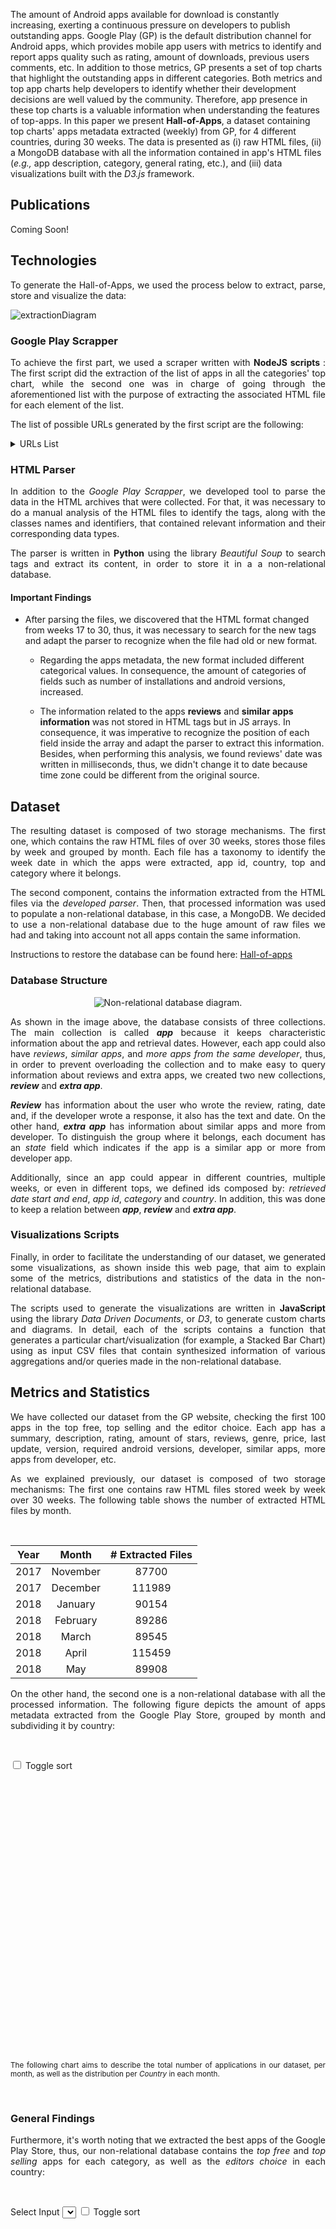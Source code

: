 
The amount of Android apps available for download is constantly increasing, exerting a continuous pressure on developers to publish outstanding apps. Google Play (GP) is the default distribution channel for Android apps, which provides mobile app users  with metrics to identify and report apps quality such as rating, amount of downloads, previous users comments, etc. In addition to those metrics, GP presents a set of top charts that highlight the outstanding apps in different categories. Both metrics and top app charts help developers to identify whether their development decisions are well valued by the community. Therefore, app presence in these top charts is a valuable information when understanding the features of top-apps. In this paper we present **Hall-of-Apps**, a dataset containing top charts' apps metadata extracted (weekly) from GP, for 4 different countries, during 30 weeks. The data is presented as (i) raw HTML files, (ii) a MongoDB database with all the information contained in app's HTML files (_e.g.,_ app description, category, general rating, etc.), and (iii) data visualizations built with the _D3.js_ framework.

## Publications
<p align="justify">
Coming Soon!
</p>

## Technologies
<p align="justify">
To generate the Hall-of-Apps, we used the process below to extract, parse, store and visualize the data:
</p>

![extractionDiagram](/assets/imgs/structural/extraction.jpg)

### Google Play Scrapper
<p align="justify">
  To achieve the first part, we used a scraper written with <strong>NodeJS scripts </strong>: The first script did the extraction of the list of apps in all the categories' top chart, while the second one was in charge of going through the aforementioned list with the purpose of extracting the associated HTML file for each element of the list.
</p>

<p align="justify">
The list of possible URLs generated by the first script are the following:
</p>

<details>
  <summary>URLs List</summary> <blockquote>
  
  ```json
[
    {
        "id": 1,
        "pathName": "editorChoice",
        "path": "https://play.google.com/store/apps/collection/promotion_3002800_editors_choice_apps?hl=en&gl=co",
        "country": "co"
    },
    {
        "id": 2,
        "pathName": "general_topFree",
        "path": "https://play.google.com/store/apps/collection/topselling_free?hl=en&gl=co",
        "country": "co"
    },
    {
        "id": 3,
        "pathName": "general_topSelling",
        "path": "https://play.google.com/store/apps/collection/topselling_paid?hl=en&gl=co",
        "country": "co"
    },
    {
        "id": 4,
        "pathName": "art_and_design_topFree",
        "path": "https://play.google.com/store/apps/category/ART_AND_DESIGN/collection/topselling_free?hl=en&gl=co",
        "country": "co"
    },
    {
        "id": 5,
        "pathName": "art_and_design_topSelling",
        "path": "https://play.google.com/store/apps/category/ART_AND_DESIGN/collection/topselling_paid?hl=en&gl=co",
        "country": "co"
    },
    {
        "id": 6,
        "pathName": "auto_and_vehicles_topFree",
        "path": "https://play.google.com/store/apps/category/AUTO_AND_VEHICLES/collection/topselling_free?hl=en&gl=co",
        "country": "co"
    },
    {
        "id": 7,
        "pathName": "auto_and_vehicles_topSelling",
        "path": "https://play.google.com/store/apps/category/AUTO_AND_VEHICLES/collection/topselling_paid?hl=en&gl=co",
        "country": "co"
    },
    {
        "id": 8,
        "pathName": "beauty_topFree",
        "path": "https://play.google.com/store/apps/category/BEAUTY/collection/topselling_free?hl=en&gl=co",
        "country": "co"
    },
    {
        "id": 9,
        "pathName": "beauty_topSelling",
        "path": "https://play.google.com/store/apps/category/BEAUTY/collection/topselling_paid?hl=en&gl=co",
        "country": "co"
    },
    {
        "id": 10,
        "pathName": "books_and_reference_topFree",
        "path": "https://play.google.com/store/apps/category/BOOKS_AND_REFERENCE/collection/topselling_free?hl=en&gl=co",
        "country": "co"
    },
    {
        "id": 11,
        "pathName": "books_and_reference_topSelling",
        "path": "https://play.google.com/store/apps/category/BOOKS_AND_REFERENCE/collection/topselling_paid?hl=en&gl=co",
        "country": "co"
    },
    {
        "id": 12,
        "pathName": "business_topFree",
        "path": "https://play.google.com/store/apps/category/BUSINESS/collection/topselling_free?hl=en&gl=co",
        "country": "co"
    },
    {
        "id": 13,
        "pathName": "business_topSelling",
        "path": "https://play.google.com/store/apps/category/BUSINESS/collection/topselling_paid?hl=en&gl=co",
        "country": "co"
    },
    {
        "id": 14,
        "pathName": "comics_topFree",
        "path": "https://play.google.com/store/apps/category/COMICS/collection/topselling_free?hl=en&gl=co",
        "country": "co"
    },
    {
        "id": 15,
        "pathName": "comics_topSelling",
        "path": "https://play.google.com/store/apps/category/COMICS/collection/topselling_paid?hl=en&gl=co",
        "country": "co"
    },
    {
        "id": 16,
        "pathName": "communication_topFree",
        "path": "https://play.google.com/store/apps/category/COMMUNICATION/collection/topselling_free?hl=en&gl=co",
        "country": "co"
    },
    {
        "id": 17,
        "pathName": "communication_topSelling",
        "path": "https://play.google.com/store/apps/category/COMMUNICATION/collection/topselling_paid?hl=en&gl=co",
        "country": "co"
    },
    {
        "id": 18,
        "pathName": "dating_topFree",
        "path": "https://play.google.com/store/apps/category/DATING/collection/topselling_free?hl=en&gl=co",
        "country": "co"
    },
    {
        "id": 19,
        "pathName": "dating_topSelling",
        "path": "https://play.google.com/store/apps/category/DATING/collection/topselling_paid?hl=en&gl=co",
        "country": "co"
    },
    {
        "id": 20,
        "pathName": "education_topFree",
        "path": "https://play.google.com/store/apps/category/EDUCATION/collection/topselling_free?hl=en&gl=co",
        "country": "co"
    },
    {
        "id": 21,
        "pathName": "education_topSelling",
        "path": "https://play.google.com/store/apps/category/EDUCATION/collection/topselling_paid?hl=en&gl=co",
        "country": "co"
    },
    {
        "id": 22,
        "pathName": "entertainment_topFree",
        "path": "https://play.google.com/store/apps/category/ENTERTAINMENT/collection/topselling_free?hl=en&gl=co",
        "country": "co"
    },
    {
        "id": 23,
        "pathName": "entertainment_topSelling",
        "path": "https://play.google.com/store/apps/category/ENTERTAINMENT/collection/topselling_paid?hl=en&gl=co",
        "country": "co"
    },
    {
        "id": 24,
        "pathName": "events_topFree",
        "path": "https://play.google.com/store/apps/category/EVENTS/collection/topselling_free?hl=en&gl=co",
        "country": "co"
    },
    {
        "id": 25,
        "pathName": "events_topSelling",
        "path": "https://play.google.com/store/apps/category/EVENTS/collection/topselling_paid?hl=en&gl=co",
        "country": "co"
    },
    {
        "id": 26,
        "pathName": "finance_topFree",
        "path": "https://play.google.com/store/apps/category/FINANCE/collection/topselling_free?hl=en&gl=co",
        "country": "co"
    },
    {
        "id": 27,
        "pathName": "finance_topSelling",
        "path": "https://play.google.com/store/apps/category/FINANCE/collection/topselling_paid?hl=en&gl=co",
        "country": "co"
    },
    {
        "id": 28,
        "pathName": "food_and_drink_topFree",
        "path": "https://play.google.com/store/apps/category/FOOD_AND_DRINK/collection/topselling_free?hl=en&gl=co",
        "country": "co"
    },
    {
        "id": 29,
        "pathName": "food_and_drink_topSelling",
        "path": "https://play.google.com/store/apps/category/FOOD_AND_DRINK/collection/topselling_paid?hl=en&gl=co",
        "country": "co"
    },
    {
        "id": 30,
        "pathName": "health_and_fitness_topFree",
        "path": "https://play.google.com/store/apps/category/HEALTH_AND_FITNESS/collection/topselling_free?hl=en&gl=co",
        "country": "co"
    },
    {
        "id": 31,
        "pathName": "health_and_fitness_topSelling",
        "path": "https://play.google.com/store/apps/category/HEALTH_AND_FITNESS/collection/topselling_paid?hl=en&gl=co",
        "country": "co"
    },
    {
        "id": 32,
        "pathName": "house_and_home_topFree",
        "path": "https://play.google.com/store/apps/category/HOUSE_AND_HOME/collection/topselling_free?hl=en&gl=co",
        "country": "co"
    },
    {
        "id": 33,
        "pathName": "house_and_home_topSelling",
        "path": "https://play.google.com/store/apps/category/HOUSE_AND_HOME/collection/topselling_paid?hl=en&gl=co",
        "country": "co"
    },
    {
        "id": 34,
        "pathName": "libraries_and_demo_topFree",
        "path": "https://play.google.com/store/apps/category/LIBRARIES_AND_DEMO/collection/topselling_free?hl=en&gl=co",
        "country": "co"
    },
    {
        "id": 35,
        "pathName": "libraries_and_demo_topSelling",
        "path": "https://play.google.com/store/apps/category/LIBRARIES_AND_DEMO/collection/topselling_paid?hl=en&gl=co",
        "country": "co"
    },
    {
        "id": 36,
        "pathName": "lifestyle_topFree",
        "path": "https://play.google.com/store/apps/category/LIFESTYLE/collection/topselling_free?hl=en&gl=co",
        "country": "co"
    },
    {
        "id": 37,
        "pathName": "lifestyle_topSelling",
        "path": "https://play.google.com/store/apps/category/LIFESTYLE/collection/topselling_paid?hl=en&gl=co",
        "country": "co"
    },
    {
        "id": 38,
        "pathName": "maps_and_navigation_topFree",
        "path": "https://play.google.com/store/apps/category/MAPS_AND_NAVIGATION/collection/topselling_free?hl=en&gl=co",
        "country": "co"
    },
    {
        "id": 39,
        "pathName": "maps_and_navigation_topSelling",
        "path": "https://play.google.com/store/apps/category/MAPS_AND_NAVIGATION/collection/topselling_paid?hl=en&gl=co",
        "country": "co"
    },
    {
        "id": 40,
        "pathName": "medical_topFree",
        "path": "https://play.google.com/store/apps/category/MEDICAL/collection/topselling_free?hl=en&gl=co",
        "country": "co"
    },
    {
        "id": 41,
        "pathName": "medical_topSelling",
        "path": "https://play.google.com/store/apps/category/MEDICAL/collection/topselling_paid?hl=en&gl=co",
        "country": "co"
    },
    {
        "id": 42,
        "pathName": "music_and_audio_topFree",
        "path": "https://play.google.com/store/apps/category/MUSIC_AND_AUDIO/collection/topselling_free?hl=en&gl=co",
        "country": "co"
    },
    {
        "id": 43,
        "pathName": "music_and_audio_topSelling",
        "path": "https://play.google.com/store/apps/category/MUSIC_AND_AUDIO/collection/topselling_paid?hl=en&gl=co",
        "country": "co"
    },
    {
        "id": 44,
        "pathName": "news_and_magazines_topFree",
        "path": "https://play.google.com/store/apps/category/NEWS_AND_MAGAZINES/collection/topselling_free?hl=en&gl=co",
        "country": "co"
    },
    {
        "id": 45,
        "pathName": "news_and_magazines_topSelling",
        "path": "https://play.google.com/store/apps/category/NEWS_AND_MAGAZINES/collection/topselling_paid?hl=en&gl=co",
        "country": "co"
    },
    {
        "id": 46,
        "pathName": "parenting_topFree",
        "path": "https://play.google.com/store/apps/category/PARENTING/collection/topselling_free?hl=en&gl=co",
        "country": "co"
    },
    {
        "id": 47,
        "pathName": "parenting_topSelling",
        "path": "https://play.google.com/store/apps/category/PARENTING/collection/topselling_paid?hl=en&gl=co",
        "country": "co"
    },
    {
        "id": 48,
        "pathName": "personalization_topFree",
        "path": "https://play.google.com/store/apps/category/PERSONALIZATION/collection/topselling_free?hl=en&gl=co",
        "country": "co"
    },
    {
        "id": 49,
        "pathName": "personalization_topSelling",
        "path": "https://play.google.com/store/apps/category/PERSONALIZATION/collection/topselling_paid?hl=en&gl=co",
        "country": "co"
    },
    {
        "id": 50,
        "pathName": "photography_topFree",
        "path": "https://play.google.com/store/apps/category/PHOTOGRAPHY/collection/topselling_free?hl=en&gl=co",
        "country": "co"
    },
    {
        "id": 51,
        "pathName": "photography_topSelling",
        "path": "https://play.google.com/store/apps/category/PHOTOGRAPHY/collection/topselling_paid?hl=en&gl=co",
        "country": "co"
    },
    {
        "id": 52,
        "pathName": "productivity_topFree",
        "path": "https://play.google.com/store/apps/category/PRODUCTIVITY/collection/topselling_free?hl=en&gl=co",
        "country": "co"
    },
    {
        "id": 53,
        "pathName": "productivity_topSelling",
        "path": "https://play.google.com/store/apps/category/PRODUCTIVITY/collection/topselling_paid?hl=en&gl=co",
        "country": "co"
    },
    {
        "id": 54,
        "pathName": "shopping_topFree",
        "path": "https://play.google.com/store/apps/category/SHOPPING/collection/topselling_free?hl=en&gl=co",
        "country": "co"
    },
    {
        "id": 55,
        "pathName": "shopping_topSelling",
        "path": "https://play.google.com/store/apps/category/SHOPPING/collection/topselling_paid?hl=en&gl=co",
        "country": "co"
    },
    {
        "id": 56,
        "pathName": "social_topFree",
        "path": "https://play.google.com/store/apps/category/SOCIAL/collection/topselling_free?hl=en&gl=co",
        "country": "co"
    },
    {
        "id": 57,
        "pathName": "social_topSelling",
        "path": "https://play.google.com/store/apps/category/SOCIAL/collection/topselling_paid?hl=en&gl=co",
        "country": "co"
    },
    {
        "id": 58,
        "pathName": "sports_topFree",
        "path": "https://play.google.com/store/apps/category/SPORTS/collection/topselling_free?hl=en&gl=co",
        "country": "co"
    },
    {
        "id": 59,
        "pathName": "sports_topSelling",
        "path": "https://play.google.com/store/apps/category/SPORTS/collection/topselling_paid?hl=en&gl=co",
        "country": "co"
    },
    {
        "id": 60,
        "pathName": "tools_topFree",
        "path": "https://play.google.com/store/apps/category/TOOLS/collection/topselling_free?hl=en&gl=co",
        "country": "co"
    },
    {
        "id": 61,
        "pathName": "tools_topSelling",
        "path": "https://play.google.com/store/apps/category/TOOLS/collection/topselling_paid?hl=en&gl=co",
        "country": "co"
    },
    {
        "id": 62,
        "pathName": "travel_and_local_topFree",
        "path": "https://play.google.com/store/apps/category/TRAVEL_AND_LOCAL/collection/topselling_free?hl=en&gl=co",
        "country": "co"
    },
    {
        "id": 63,
        "pathName": "travel_and_local_topSelling",
        "path": "https://play.google.com/store/apps/category/TRAVEL_AND_LOCAL/collection/topselling_paid?hl=en&gl=co",
        "country": "co"
    },
    {
        "id": 64,
        "pathName": "video_players_topFree",
        "path": "https://play.google.com/store/apps/category/VIDEO_PLAYERS/collection/topselling_free?hl=en&gl=co",
        "country": "co"
    },
    {
        "id": 65,
        "pathName": "video_players_topSelling",
        "path": "https://play.google.com/store/apps/category/VIDEO_PLAYERS/collection/topselling_paid?hl=en&gl=co",
        "country": "co"
    },
    {
        "id": 66,
        "pathName": "weather_topFree",
        "path": "https://play.google.com/store/apps/category/WEATHER/collection/topselling_free?hl=en&gl=co",
        "country": "co"
    },
    {
        "id": 67,
        "pathName": "weather_topSelling",
        "path": "https://play.google.com/store/apps/category/WEATHER/collection/topselling_paid?hl=en&gl=co",
        "country": "co"
    },
    {
        "id": 68,
        "pathName": "editorChoice",
        "path": "https://play.google.com/store/apps/collection/promotion_3002800_editors_choice_apps?hl=en&gl=us",
        "country": "us"
    },
    {
        "id": 69,
        "pathName": "general_topFree",
        "path": "https://play.google.com/store/apps/collection/topselling_free?hl=en&gl=us",
        "country": "us"
    },
    {
        "id": 70,
        "pathName": "general_topSelling",
        "path": "https://play.google.com/store/apps/collection/topselling_paid?hl=en&gl=us",
        "country": "us"
    },
    {
        "id": 71,
        "pathName": "art_and_design_topFree",
        "path": "https://play.google.com/store/apps/category/ART_AND_DESIGN/collection/topselling_free?hl=en&gl=us",
        "country": "us"
    },
    {
        "id": 72,
        "pathName": "art_and_design_topSelling",
        "path": "https://play.google.com/store/apps/category/ART_AND_DESIGN/collection/topselling_paid?hl=en&gl=us",
        "country": "us"
    },
    {
        "id": 73,
        "pathName": "auto_and_vehicles_topFree",
        "path": "https://play.google.com/store/apps/category/AUTO_AND_VEHICLES/collection/topselling_free?hl=en&gl=us",
        "country": "us"
    },
    {
        "id": 74,
        "pathName": "auto_and_vehicles_topSelling",
        "path": "https://play.google.com/store/apps/category/AUTO_AND_VEHICLES/collection/topselling_paid?hl=en&gl=us",
        "country": "us"
    },
    {
        "id": 75,
        "pathName": "beauty_topFree",
        "path": "https://play.google.com/store/apps/category/BEAUTY/collection/topselling_free?hl=en&gl=us",
        "country": "us"
    },
    {
        "id": 76,
        "pathName": "beauty_topSelling",
        "path": "https://play.google.com/store/apps/category/BEAUTY/collection/topselling_paid?hl=en&gl=us",
        "country": "us"
    },
    {
        "id": 77,
        "pathName": "books_and_reference_topFree",
        "path": "https://play.google.com/store/apps/category/BOOKS_AND_REFERENCE/collection/topselling_free?hl=en&gl=us",
        "country": "us"
    },
    {
        "id": 78,
        "pathName": "books_and_reference_topSelling",
        "path": "https://play.google.com/store/apps/category/BOOKS_AND_REFERENCE/collection/topselling_paid?hl=en&gl=us",
        "country": "us"
    },
    {
        "id": 79,
        "pathName": "business_topFree",
        "path": "https://play.google.com/store/apps/category/BUSINESS/collection/topselling_free?hl=en&gl=us",
        "country": "us"
    },
    {
        "id": 80,
        "pathName": "business_topSelling",
        "path": "https://play.google.com/store/apps/category/BUSINESS/collection/topselling_paid?hl=en&gl=us",
        "country": "us"
    },
    {
        "id": 81,
        "pathName": "comics_topFree",
        "path": "https://play.google.com/store/apps/category/COMICS/collection/topselling_free?hl=en&gl=us",
        "country": "us"
    },
    {
        "id": 82,
        "pathName": "comics_topSelling",
        "path": "https://play.google.com/store/apps/category/COMICS/collection/topselling_paid?hl=en&gl=us",
        "country": "us"
    },
    {
        "id": 83,
        "pathName": "communication_topFree",
        "path": "https://play.google.com/store/apps/category/COMMUNICATION/collection/topselling_free?hl=en&gl=us",
        "country": "us"
    },
    {
        "id": 84,
        "pathName": "communication_topSelling",
        "path": "https://play.google.com/store/apps/category/COMMUNICATION/collection/topselling_paid?hl=en&gl=us",
        "country": "us"
    },
    {
        "id": 85,
        "pathName": "dating_topFree",
        "path": "https://play.google.com/store/apps/category/DATING/collection/topselling_free?hl=en&gl=us",
        "country": "us"
    },
    {
        "id": 86,
        "pathName": "dating_topSelling",
        "path": "https://play.google.com/store/apps/category/DATING/collection/topselling_paid?hl=en&gl=us",
        "country": "us"
    },
    {
        "id": 87,
        "pathName": "education_topFree",
        "path": "https://play.google.com/store/apps/category/EDUCATION/collection/topselling_free?hl=en&gl=us",
        "country": "us"
    },
    {
        "id": 88,
        "pathName": "education_topSelling",
        "path": "https://play.google.com/store/apps/category/EDUCATION/collection/topselling_paid?hl=en&gl=us",
        "country": "us"
    },
    {
        "id": 89,
        "pathName": "entertainment_topFree",
        "path": "https://play.google.com/store/apps/category/ENTERTAINMENT/collection/topselling_free?hl=en&gl=us",
        "country": "us"
    },
    {
        "id": 90,
        "pathName": "entertainment_topSelling",
        "path": "https://play.google.com/store/apps/category/ENTERTAINMENT/collection/topselling_paid?hl=en&gl=us",
        "country": "us"
    },
    {
        "id": 91,
        "pathName": "events_topFree",
        "path": "https://play.google.com/store/apps/category/EVENTS/collection/topselling_free?hl=en&gl=us",
        "country": "us"
    },
    {
        "id": 92,
        "pathName": "events_topSelling",
        "path": "https://play.google.com/store/apps/category/EVENTS/collection/topselling_paid?hl=en&gl=us",
        "country": "us"
    },
    {
        "id": 93,
        "pathName": "finance_topFree",
        "path": "https://play.google.com/store/apps/category/FINANCE/collection/topselling_free?hl=en&gl=us",
        "country": "us"
    },
    {
        "id": 94,
        "pathName": "finance_topSelling",
        "path": "https://play.google.com/store/apps/category/FINANCE/collection/topselling_paid?hl=en&gl=us",
        "country": "us"
    },
    {
        "id": 95,
        "pathName": "food_and_drink_topFree",
        "path": "https://play.google.com/store/apps/category/FOOD_AND_DRINK/collection/topselling_free?hl=en&gl=us",
        "country": "us"
    },
    {
        "id": 96,
        "pathName": "food_and_drink_topSelling",
        "path": "https://play.google.com/store/apps/category/FOOD_AND_DRINK/collection/topselling_paid?hl=en&gl=us",
        "country": "us"
    },
    {
        "id": 97,
        "pathName": "health_and_fitness_topFree",
        "path": "https://play.google.com/store/apps/category/HEALTH_AND_FITNESS/collection/topselling_free?hl=en&gl=us",
        "country": "us"
    },
    {
        "id": 98,
        "pathName": "health_and_fitness_topSelling",
        "path": "https://play.google.com/store/apps/category/HEALTH_AND_FITNESS/collection/topselling_paid?hl=en&gl=us",
        "country": "us"
    },
    {
        "id": 99,
        "pathName": "house_and_home_topFree",
        "path": "https://play.google.com/store/apps/category/HOUSE_AND_HOME/collection/topselling_free?hl=en&gl=us",
        "country": "us"
    },
    {
        "id": 100,
        "pathName": "house_and_home_topSelling",
        "path": "https://play.google.com/store/apps/category/HOUSE_AND_HOME/collection/topselling_paid?hl=en&gl=us",
        "country": "us"
    },
    {
        "id": 101,
        "pathName": "libraries_and_demo_topFree",
        "path": "https://play.google.com/store/apps/category/LIBRARIES_AND_DEMO/collection/topselling_free?hl=en&gl=us",
        "country": "us"
    },
    {
        "id": 102,
        "pathName": "libraries_and_demo_topSelling",
        "path": "https://play.google.com/store/apps/category/LIBRARIES_AND_DEMO/collection/topselling_paid?hl=en&gl=us",
        "country": "us"
    },
    {
        "id": 103,
        "pathName": "lifestyle_topFree",
        "path": "https://play.google.com/store/apps/category/LIFESTYLE/collection/topselling_free?hl=en&gl=us",
        "country": "us"
    },
    {
        "id": 104,
        "pathName": "lifestyle_topSelling",
        "path": "https://play.google.com/store/apps/category/LIFESTYLE/collection/topselling_paid?hl=en&gl=us",
        "country": "us"
    },
    {
        "id": 105,
        "pathName": "maps_and_navigation_topFree",
        "path": "https://play.google.com/store/apps/category/MAPS_AND_NAVIGATION/collection/topselling_free?hl=en&gl=us",
        "country": "us"
    },
    {
        "id": 106,
        "pathName": "maps_and_navigation_topSelling",
        "path": "https://play.google.com/store/apps/category/MAPS_AND_NAVIGATION/collection/topselling_paid?hl=en&gl=us",
        "country": "us"
    },
    {
        "id": 107,
        "pathName": "medical_topFree",
        "path": "https://play.google.com/store/apps/category/MEDICAL/collection/topselling_free?hl=en&gl=us",
        "country": "us"
    },
    {
        "id": 108,
        "pathName": "medical_topSelling",
        "path": "https://play.google.com/store/apps/category/MEDICAL/collection/topselling_paid?hl=en&gl=us",
        "country": "us"
    },
    {
        "id": 109,
        "pathName": "music_and_audio_topFree",
        "path": "https://play.google.com/store/apps/category/MUSIC_AND_AUDIO/collection/topselling_free?hl=en&gl=us",
        "country": "us"
    },
    {
        "id": 110,
        "pathName": "music_and_audio_topSelling",
        "path": "https://play.google.com/store/apps/category/MUSIC_AND_AUDIO/collection/topselling_paid?hl=en&gl=us",
        "country": "us"
    },
    {
        "id": 111,
        "pathName": "news_and_magazines_topFree",
        "path": "https://play.google.com/store/apps/category/NEWS_AND_MAGAZINES/collection/topselling_free?hl=en&gl=us",
        "country": "us"
    },
    {
        "id": 112,
        "pathName": "news_and_magazines_topSelling",
        "path": "https://play.google.com/store/apps/category/NEWS_AND_MAGAZINES/collection/topselling_paid?hl=en&gl=us",
        "country": "us"
    },
    {
        "id": 113,
        "pathName": "parenting_topFree",
        "path": "https://play.google.com/store/apps/category/PARENTING/collection/topselling_free?hl=en&gl=us",
        "country": "us"
    },
    {
        "id": 114,
        "pathName": "parenting_topSelling",
        "path": "https://play.google.com/store/apps/category/PARENTING/collection/topselling_paid?hl=en&gl=us",
        "country": "us"
    },
    {
        "id": 115,
        "pathName": "personalization_topFree",
        "path": "https://play.google.com/store/apps/category/PERSONALIZATION/collection/topselling_free?hl=en&gl=us",
        "country": "us"
    },
    {
        "id": 116,
        "pathName": "personalization_topSelling",
        "path": "https://play.google.com/store/apps/category/PERSONALIZATION/collection/topselling_paid?hl=en&gl=us",
        "country": "us"
    },
    {
        "id": 117,
        "pathName": "photography_topFree",
        "path": "https://play.google.com/store/apps/category/PHOTOGRAPHY/collection/topselling_free?hl=en&gl=us",
        "country": "us"
    },
    {
        "id": 118,
        "pathName": "photography_topSelling",
        "path": "https://play.google.com/store/apps/category/PHOTOGRAPHY/collection/topselling_paid?hl=en&gl=us",
        "country": "us"
    },
    {
        "id": 119,
        "pathName": "productivity_topFree",
        "path": "https://play.google.com/store/apps/category/PRODUCTIVITY/collection/topselling_free?hl=en&gl=us",
        "country": "us"
    },
    {
        "id": 120,
        "pathName": "productivity_topSelling",
        "path": "https://play.google.com/store/apps/category/PRODUCTIVITY/collection/topselling_paid?hl=en&gl=us",
        "country": "us"
    },
    {
        "id": 121,
        "pathName": "shopping_topFree",
        "path": "https://play.google.com/store/apps/category/SHOPPING/collection/topselling_free?hl=en&gl=us",
        "country": "us"
    },
    {
        "id": 122,
        "pathName": "shopping_topSelling",
        "path": "https://play.google.com/store/apps/category/SHOPPING/collection/topselling_paid?hl=en&gl=us",
        "country": "us"
    },
    {
        "id": 123,
        "pathName": "social_topFree",
        "path": "https://play.google.com/store/apps/category/SOCIAL/collection/topselling_free?hl=en&gl=us",
        "country": "us"
    },
    {
        "id": 124,
        "pathName": "social_topSelling",
        "path": "https://play.google.com/store/apps/category/SOCIAL/collection/topselling_paid?hl=en&gl=us",
        "country": "us"
    },
    {
        "id": 125,
        "pathName": "sports_topFree",
        "path": "https://play.google.com/store/apps/category/SPORTS/collection/topselling_free?hl=en&gl=us",
        "country": "us"
    },
    {
        "id": 126,
        "pathName": "sports_topSelling",
        "path": "https://play.google.com/store/apps/category/SPORTS/collection/topselling_paid?hl=en&gl=us",
        "country": "us"
    },
    {
        "id": 127,
        "pathName": "tools_topFree",
        "path": "https://play.google.com/store/apps/category/TOOLS/collection/topselling_free?hl=en&gl=us",
        "country": "us"
    },
    {
        "id": 128,
        "pathName": "tools_topSelling",
        "path": "https://play.google.com/store/apps/category/TOOLS/collection/topselling_paid?hl=en&gl=us",
        "country": "us"
    },
    {
        "id": 129,
        "pathName": "travel_and_local_topFree",
        "path": "https://play.google.com/store/apps/category/TRAVEL_AND_LOCAL/collection/topselling_free?hl=en&gl=us",
        "country": "us"
    },
    {
        "id": 130,
        "pathName": "travel_and_local_topSelling",
        "path": "https://play.google.com/store/apps/category/TRAVEL_AND_LOCAL/collection/topselling_paid?hl=en&gl=us",
        "country": "us"
    },
    {
        "id": 131,
        "pathName": "video_players_topFree",
        "path": "https://play.google.com/store/apps/category/VIDEO_PLAYERS/collection/topselling_free?hl=en&gl=us",
        "country": "us"
    },
    {
        "id": 132,
        "pathName": "video_players_topSelling",
        "path": "https://play.google.com/store/apps/category/VIDEO_PLAYERS/collection/topselling_paid?hl=en&gl=us",
        "country": "us"
    },
    {
        "id": 133,
        "pathName": "weather_topFree",
        "path": "https://play.google.com/store/apps/category/WEATHER/collection/topselling_free?hl=en&gl=us",
        "country": "us"
    },
    {
        "id": 134,
        "pathName": "weather_topSelling",
        "path": "https://play.google.com/store/apps/category/WEATHER/collection/topselling_paid?hl=en&gl=us",
        "country": "us"
    },
    {
        "id": 135,
        "pathName": "editorChoice",
        "path": "https://play.google.com/store/apps/collection/promotion_3002800_editors_choice_apps?hl=en&gl=br",
        "country": "br"
    },
    {
        "id": 136,
        "pathName": "general_topFree",
        "path": "https://play.google.com/store/apps/collection/topselling_free?hl=en&gl=br",
        "country": "br"
    },
    {
        "id": 137,
        "pathName": "general_topSelling",
        "path": "https://play.google.com/store/apps/collection/topselling_paid?hl=en&gl=br",
        "country": "br"
    },
    {
        "id": 138,
        "pathName": "art_and_design_topFree",
        "path": "https://play.google.com/store/apps/category/ART_AND_DESIGN/collection/topselling_free?hl=en&gl=br",
        "country": "br"
    },
    {
        "id": 139,
        "pathName": "art_and_design_topSelling",
        "path": "https://play.google.com/store/apps/category/ART_AND_DESIGN/collection/topselling_paid?hl=en&gl=br",
        "country": "br"
    },
    {
        "id": 140,
        "pathName": "auto_and_vehicles_topFree",
        "path": "https://play.google.com/store/apps/category/AUTO_AND_VEHICLES/collection/topselling_free?hl=en&gl=br",
        "country": "br"
    },
    {
        "id": 141,
        "pathName": "auto_and_vehicles_topSelling",
        "path": "https://play.google.com/store/apps/category/AUTO_AND_VEHICLES/collection/topselling_paid?hl=en&gl=br",
        "country": "br"
    },
    {
        "id": 142,
        "pathName": "beauty_topFree",
        "path": "https://play.google.com/store/apps/category/BEAUTY/collection/topselling_free?hl=en&gl=br",
        "country": "br"
    },
    {
        "id": 143,
        "pathName": "beauty_topSelling",
        "path": "https://play.google.com/store/apps/category/BEAUTY/collection/topselling_paid?hl=en&gl=br",
        "country": "br"
    },
    {
        "id": 144,
        "pathName": "books_and_reference_topFree",
        "path": "https://play.google.com/store/apps/category/BOOKS_AND_REFERENCE/collection/topselling_free?hl=en&gl=br",
        "country": "br"
    },
    {
        "id": 145,
        "pathName": "books_and_reference_topSelling",
        "path": "https://play.google.com/store/apps/category/BOOKS_AND_REFERENCE/collection/topselling_paid?hl=en&gl=br",
        "country": "br"
    },
    {
        "id": 146,
        "pathName": "business_topFree",
        "path": "https://play.google.com/store/apps/category/BUSINESS/collection/topselling_free?hl=en&gl=br",
        "country": "br"
    },
    {
        "id": 147,
        "pathName": "business_topSelling",
        "path": "https://play.google.com/store/apps/category/BUSINESS/collection/topselling_paid?hl=en&gl=br",
        "country": "br"
    },
    {
        "id": 148,
        "pathName": "comics_topFree",
        "path": "https://play.google.com/store/apps/category/COMICS/collection/topselling_free?hl=en&gl=br",
        "country": "br"
    },
    {
        "id": 149,
        "pathName": "comics_topSelling",
        "path": "https://play.google.com/store/apps/category/COMICS/collection/topselling_paid?hl=en&gl=br",
        "country": "br"
    },
    {
        "id": 150,
        "pathName": "communication_topFree",
        "path": "https://play.google.com/store/apps/category/COMMUNICATION/collection/topselling_free?hl=en&gl=br",
        "country": "br"
    },
    {
        "id": 151,
        "pathName": "communication_topSelling",
        "path": "https://play.google.com/store/apps/category/COMMUNICATION/collection/topselling_paid?hl=en&gl=br",
        "country": "br"
    },
    {
        "id": 152,
        "pathName": "dating_topFree",
        "path": "https://play.google.com/store/apps/category/DATING/collection/topselling_free?hl=en&gl=br",
        "country": "br"
    },
    {
        "id": 153,
        "pathName": "dating_topSelling",
        "path": "https://play.google.com/store/apps/category/DATING/collection/topselling_paid?hl=en&gl=br",
        "country": "br"
    },
    {
        "id": 154,
        "pathName": "education_topFree",
        "path": "https://play.google.com/store/apps/category/EDUCATION/collection/topselling_free?hl=en&gl=br",
        "country": "br"
    },
    {
        "id": 155,
        "pathName": "education_topSelling",
        "path": "https://play.google.com/store/apps/category/EDUCATION/collection/topselling_paid?hl=en&gl=br",
        "country": "br"
    },
    {
        "id": 156,
        "pathName": "entertainment_topFree",
        "path": "https://play.google.com/store/apps/category/ENTERTAINMENT/collection/topselling_free?hl=en&gl=br",
        "country": "br"
    },
    {
        "id": 157,
        "pathName": "entertainment_topSelling",
        "path": "https://play.google.com/store/apps/category/ENTERTAINMENT/collection/topselling_paid?hl=en&gl=br",
        "country": "br"
    },
    {
        "id": 158,
        "pathName": "events_topFree",
        "path": "https://play.google.com/store/apps/category/EVENTS/collection/topselling_free?hl=en&gl=br",
        "country": "br"
    },
    {
        "id": 159,
        "pathName": "events_topSelling",
        "path": "https://play.google.com/store/apps/category/EVENTS/collection/topselling_paid?hl=en&gl=br",
        "country": "br"
    },
    {
        "id": 160,
        "pathName": "finance_topFree",
        "path": "https://play.google.com/store/apps/category/FINANCE/collection/topselling_free?hl=en&gl=br",
        "country": "br"
    },
    {
        "id": 161,
        "pathName": "finance_topSelling",
        "path": "https://play.google.com/store/apps/category/FINANCE/collection/topselling_paid?hl=en&gl=br",
        "country": "br"
    },
    {
        "id": 162,
        "pathName": "food_and_drink_topFree",
        "path": "https://play.google.com/store/apps/category/FOOD_AND_DRINK/collection/topselling_free?hl=en&gl=br",
        "country": "br"
    },
    {
        "id": 163,
        "pathName": "food_and_drink_topSelling",
        "path": "https://play.google.com/store/apps/category/FOOD_AND_DRINK/collection/topselling_paid?hl=en&gl=br",
        "country": "br"
    },
    {
        "id": 164,
        "pathName": "health_and_fitness_topFree",
        "path": "https://play.google.com/store/apps/category/HEALTH_AND_FITNESS/collection/topselling_free?hl=en&gl=br",
        "country": "br"
    },
    {
        "id": 165,
        "pathName": "health_and_fitness_topSelling",
        "path": "https://play.google.com/store/apps/category/HEALTH_AND_FITNESS/collection/topselling_paid?hl=en&gl=br",
        "country": "br"
    },
    {
        "id": 166,
        "pathName": "house_and_home_topFree",
        "path": "https://play.google.com/store/apps/category/HOUSE_AND_HOME/collection/topselling_free?hl=en&gl=br",
        "country": "br"
    },
    {
        "id": 167,
        "pathName": "house_and_home_topSelling",
        "path": "https://play.google.com/store/apps/category/HOUSE_AND_HOME/collection/topselling_paid?hl=en&gl=br",
        "country": "br"
    },
    {
        "id": 168,
        "pathName": "libraries_and_demo_topFree",
        "path": "https://play.google.com/store/apps/category/LIBRARIES_AND_DEMO/collection/topselling_free?hl=en&gl=br",
        "country": "br"
    },
    {
        "id": 169,
        "pathName": "libraries_and_demo_topSelling",
        "path": "https://play.google.com/store/apps/category/LIBRARIES_AND_DEMO/collection/topselling_paid?hl=en&gl=br",
        "country": "br"
    },
    {
        "id": 170,
        "pathName": "lifestyle_topFree",
        "path": "https://play.google.com/store/apps/category/LIFESTYLE/collection/topselling_free?hl=en&gl=br",
        "country": "br"
    },
    {
        "id": 171,
        "pathName": "lifestyle_topSelling",
        "path": "https://play.google.com/store/apps/category/LIFESTYLE/collection/topselling_paid?hl=en&gl=br",
        "country": "br"
    },
    {
        "id": 172,
        "pathName": "maps_and_navigation_topFree",
        "path": "https://play.google.com/store/apps/category/MAPS_AND_NAVIGATION/collection/topselling_free?hl=en&gl=br",
        "country": "br"
    },
    {
        "id": 173,
        "pathName": "maps_and_navigation_topSelling",
        "path": "https://play.google.com/store/apps/category/MAPS_AND_NAVIGATION/collection/topselling_paid?hl=en&gl=br",
        "country": "br"
    },
    {
        "id": 174,
        "pathName": "medical_topFree",
        "path": "https://play.google.com/store/apps/category/MEDICAL/collection/topselling_free?hl=en&gl=br",
        "country": "br"
    },
    {
        "id": 175,
        "pathName": "medical_topSelling",
        "path": "https://play.google.com/store/apps/category/MEDICAL/collection/topselling_paid?hl=en&gl=br",
        "country": "br"
    },
    {
        "id": 176,
        "pathName": "music_and_audio_topFree",
        "path": "https://play.google.com/store/apps/category/MUSIC_AND_AUDIO/collection/topselling_free?hl=en&gl=br",
        "country": "br"
    },
    {
        "id": 177,
        "pathName": "music_and_audio_topSelling",
        "path": "https://play.google.com/store/apps/category/MUSIC_AND_AUDIO/collection/topselling_paid?hl=en&gl=br",
        "country": "br"
    },
    {
        "id": 178,
        "pathName": "news_and_magazines_topFree",
        "path": "https://play.google.com/store/apps/category/NEWS_AND_MAGAZINES/collection/topselling_free?hl=en&gl=br",
        "country": "br"
    },
    {
        "id": 179,
        "pathName": "news_and_magazines_topSelling",
        "path": "https://play.google.com/store/apps/category/NEWS_AND_MAGAZINES/collection/topselling_paid?hl=en&gl=br",
        "country": "br"
    },
    {
        "id": 180,
        "pathName": "parenting_topFree",
        "path": "https://play.google.com/store/apps/category/PARENTING/collection/topselling_free?hl=en&gl=br",
        "country": "br"
    },
    {
        "id": 181,
        "pathName": "parenting_topSelling",
        "path": "https://play.google.com/store/apps/category/PARENTING/collection/topselling_paid?hl=en&gl=br",
        "country": "br"
    },
    {
        "id": 182,
        "pathName": "personalization_topFree",
        "path": "https://play.google.com/store/apps/category/PERSONALIZATION/collection/topselling_free?hl=en&gl=br",
        "country": "br"
    },
    {
        "id": 183,
        "pathName": "personalization_topSelling",
        "path": "https://play.google.com/store/apps/category/PERSONALIZATION/collection/topselling_paid?hl=en&gl=br",
        "country": "br"
    },
    {
        "id": 184,
        "pathName": "photography_topFree",
        "path": "https://play.google.com/store/apps/category/PHOTOGRAPHY/collection/topselling_free?hl=en&gl=br",
        "country": "br"
    },
    {
        "id": 185,
        "pathName": "photography_topSelling",
        "path": "https://play.google.com/store/apps/category/PHOTOGRAPHY/collection/topselling_paid?hl=en&gl=br",
        "country": "br"
    },
    {
        "id": 186,
        "pathName": "productivity_topFree",
        "path": "https://play.google.com/store/apps/category/PRODUCTIVITY/collection/topselling_free?hl=en&gl=br",
        "country": "br"
    },
    {
        "id": 187,
        "pathName": "productivity_topSelling",
        "path": "https://play.google.com/store/apps/category/PRODUCTIVITY/collection/topselling_paid?hl=en&gl=br",
        "country": "br"
    },
    {
        "id": 188,
        "pathName": "shopping_topFree",
        "path": "https://play.google.com/store/apps/category/SHOPPING/collection/topselling_free?hl=en&gl=br",
        "country": "br"
    },
    {
        "id": 189,
        "pathName": "shopping_topSelling",
        "path": "https://play.google.com/store/apps/category/SHOPPING/collection/topselling_paid?hl=en&gl=br",
        "country": "br"
    },
    {
        "id": 190,
        "pathName": "social_topFree",
        "path": "https://play.google.com/store/apps/category/SOCIAL/collection/topselling_free?hl=en&gl=br",
        "country": "br"
    },
    {
        "id": 191,
        "pathName": "social_topSelling",
        "path": "https://play.google.com/store/apps/category/SOCIAL/collection/topselling_paid?hl=en&gl=br",
        "country": "br"
    },
    {
        "id": 192,
        "pathName": "sports_topFree",
        "path": "https://play.google.com/store/apps/category/SPORTS/collection/topselling_free?hl=en&gl=br",
        "country": "br"
    },
    {
        "id": 193,
        "pathName": "sports_topSelling",
        "path": "https://play.google.com/store/apps/category/SPORTS/collection/topselling_paid?hl=en&gl=br",
        "country": "br"
    },
    {
        "id": 194,
        "pathName": "tools_topFree",
        "path": "https://play.google.com/store/apps/category/TOOLS/collection/topselling_free?hl=en&gl=br",
        "country": "br"
    },
    {
        "id": 195,
        "pathName": "tools_topSelling",
        "path": "https://play.google.com/store/apps/category/TOOLS/collection/topselling_paid?hl=en&gl=br",
        "country": "br"
    },
    {
        "id": 196,
        "pathName": "travel_and_local_topFree",
        "path": "https://play.google.com/store/apps/category/TRAVEL_AND_LOCAL/collection/topselling_free?hl=en&gl=br",
        "country": "br"
    },
    {
        "id": 197,
        "pathName": "travel_and_local_topSelling",
        "path": "https://play.google.com/store/apps/category/TRAVEL_AND_LOCAL/collection/topselling_paid?hl=en&gl=br",
        "country": "br"
    },
    {
        "id": 198,
        "pathName": "video_players_topFree",
        "path": "https://play.google.com/store/apps/category/VIDEO_PLAYERS/collection/topselling_free?hl=en&gl=br",
        "country": "br"
    },
    {
        "id": 199,
        "pathName": "video_players_topSelling",
        "path": "https://play.google.com/store/apps/category/VIDEO_PLAYERS/collection/topselling_paid?hl=en&gl=br",
        "country": "br"
    },
    {
        "id": 200,
        "pathName": "weather_topFree",
        "path": "https://play.google.com/store/apps/category/WEATHER/collection/topselling_free?hl=en&gl=br",
        "country": "br"
    },
    {
        "id": 201,
        "pathName": "weather_topSelling",
        "path": "https://play.google.com/store/apps/category/WEATHER/collection/topselling_paid?hl=en&gl=br",
        "country": "br"
    },
    {
        "id": 202,
        "pathName": "editorChoice",
        "path": "https://play.google.com/store/apps/collection/promotion_3002800_editors_choice_apps?hl=en&gl=de",
        "country": "de"
    },
    {
        "id": 203,
        "pathName": "general_topFree",
        "path": "https://play.google.com/store/apps/collection/topselling_free?hl=en&gl=de",
        "country": "de"
    },
    {
        "id": 204,
        "pathName": "general_topSelling",
        "path": "https://play.google.com/store/apps/collection/topselling_paid?hl=en&gl=de",
        "country": "de"
    },
    {
        "id": 205,
        "pathName": "art_and_design_topFree",
        "path": "https://play.google.com/store/apps/category/ART_AND_DESIGN/collection/topselling_free?hl=en&gl=de",
        "country": "de"
    },
    {
        "id": 206,
        "pathName": "art_and_design_topSelling",
        "path": "https://play.google.com/store/apps/category/ART_AND_DESIGN/collection/topselling_paid?hl=en&gl=de",
        "country": "de"
    },
    {
        "id": 207,
        "pathName": "auto_and_vehicles_topFree",
        "path": "https://play.google.com/store/apps/category/AUTO_AND_VEHICLES/collection/topselling_free?hl=en&gl=de",
        "country": "de"
    },
    {
        "id": 208,
        "pathName": "auto_and_vehicles_topSelling",
        "path": "https://play.google.com/store/apps/category/AUTO_AND_VEHICLES/collection/topselling_paid?hl=en&gl=de",
        "country": "de"
    },
    {
        "id": 209,
        "pathName": "beauty_topFree",
        "path": "https://play.google.com/store/apps/category/BEAUTY/collection/topselling_free?hl=en&gl=de",
        "country": "de"
    },
    {
        "id": 210,
        "pathName": "beauty_topSelling",
        "path": "https://play.google.com/store/apps/category/BEAUTY/collection/topselling_paid?hl=en&gl=de",
        "country": "de"
    },
    {
        "id": 211,
        "pathName": "books_and_reference_topFree",
        "path": "https://play.google.com/store/apps/category/BOOKS_AND_REFERENCE/collection/topselling_free?hl=en&gl=de",
        "country": "de"
    },
    {
        "id": 212,
        "pathName": "books_and_reference_topSelling",
        "path": "https://play.google.com/store/apps/category/BOOKS_AND_REFERENCE/collection/topselling_paid?hl=en&gl=de",
        "country": "de"
    },
    {
        "id": 213,
        "pathName": "business_topFree",
        "path": "https://play.google.com/store/apps/category/BUSINESS/collection/topselling_free?hl=en&gl=de",
        "country": "de"
    },
    {
        "id": 214,
        "pathName": "business_topSelling",
        "path": "https://play.google.com/store/apps/category/BUSINESS/collection/topselling_paid?hl=en&gl=de",
        "country": "de"
    },
    {
        "id": 215,
        "pathName": "comics_topFree",
        "path": "https://play.google.com/store/apps/category/COMICS/collection/topselling_free?hl=en&gl=de",
        "country": "de"
    },
    {
        "id": 216,
        "pathName": "comics_topSelling",
        "path": "https://play.google.com/store/apps/category/COMICS/collection/topselling_paid?hl=en&gl=de",
        "country": "de"
    },
    {
        "id": 217,
        "pathName": "communication_topFree",
        "path": "https://play.google.com/store/apps/category/COMMUNICATION/collection/topselling_free?hl=en&gl=de",
        "country": "de"
    },
    {
        "id": 218,
        "pathName": "communication_topSelling",
        "path": "https://play.google.com/store/apps/category/COMMUNICATION/collection/topselling_paid?hl=en&gl=de",
        "country": "de"
    },
    {
        "id": 219,
        "pathName": "dating_topFree",
        "path": "https://play.google.com/store/apps/category/DATING/collection/topselling_free?hl=en&gl=de",
        "country": "de"
    },
    {
        "id": 220,
        "pathName": "dating_topSelling",
        "path": "https://play.google.com/store/apps/category/DATING/collection/topselling_paid?hl=en&gl=de",
        "country": "de"
    },
    {
        "id": 221,
        "pathName": "education_topFree",
        "path": "https://play.google.com/store/apps/category/EDUCATION/collection/topselling_free?hl=en&gl=de",
        "country": "de"
    },
    {
        "id": 222,
        "pathName": "education_topSelling",
        "path": "https://play.google.com/store/apps/category/EDUCATION/collection/topselling_paid?hl=en&gl=de",
        "country": "de"
    },
    {
        "id": 223,
        "pathName": "entertainment_topFree",
        "path": "https://play.google.com/store/apps/category/ENTERTAINMENT/collection/topselling_free?hl=en&gl=de",
        "country": "de"
    },
    {
        "id": 224,
        "pathName": "entertainment_topSelling",
        "path": "https://play.google.com/store/apps/category/ENTERTAINMENT/collection/topselling_paid?hl=en&gl=de",
        "country": "de"
    },
    {
        "id": 225,
        "pathName": "events_topFree",
        "path": "https://play.google.com/store/apps/category/EVENTS/collection/topselling_free?hl=en&gl=de",
        "country": "de"
    },
    {
        "id": 226,
        "pathName": "events_topSelling",
        "path": "https://play.google.com/store/apps/category/EVENTS/collection/topselling_paid?hl=en&gl=de",
        "country": "de"
    },
    {
        "id": 227,
        "pathName": "finance_topFree",
        "path": "https://play.google.com/store/apps/category/FINANCE/collection/topselling_free?hl=en&gl=de",
        "country": "de"
    },
    {
        "id": 228,
        "pathName": "finance_topSelling",
        "path": "https://play.google.com/store/apps/category/FINANCE/collection/topselling_paid?hl=en&gl=de",
        "country": "de"
    },
    {
        "id": 229,
        "pathName": "food_and_drink_topFree",
        "path": "https://play.google.com/store/apps/category/FOOD_AND_DRINK/collection/topselling_free?hl=en&gl=de",
        "country": "de"
    },
    {
        "id": 230,
        "pathName": "food_and_drink_topSelling",
        "path": "https://play.google.com/store/apps/category/FOOD_AND_DRINK/collection/topselling_paid?hl=en&gl=de",
        "country": "de"
    },
    {
        "id": 231,
        "pathName": "health_and_fitness_topFree",
        "path": "https://play.google.com/store/apps/category/HEALTH_AND_FITNESS/collection/topselling_free?hl=en&gl=de",
        "country": "de"
    },
    {
        "id": 232,
        "pathName": "health_and_fitness_topSelling",
        "path": "https://play.google.com/store/apps/category/HEALTH_AND_FITNESS/collection/topselling_paid?hl=en&gl=de",
        "country": "de"
    },
    {
        "id": 233,
        "pathName": "house_and_home_topFree",
        "path": "https://play.google.com/store/apps/category/HOUSE_AND_HOME/collection/topselling_free?hl=en&gl=de",
        "country": "de"
    },
    {
        "id": 234,
        "pathName": "house_and_home_topSelling",
        "path": "https://play.google.com/store/apps/category/HOUSE_AND_HOME/collection/topselling_paid?hl=en&gl=de",
        "country": "de"
    },
    {
        "id": 235,
        "pathName": "libraries_and_demo_topFree",
        "path": "https://play.google.com/store/apps/category/LIBRARIES_AND_DEMO/collection/topselling_free?hl=en&gl=de",
        "country": "de"
    },
    {
        "id": 236,
        "pathName": "libraries_and_demo_topSelling",
        "path": "https://play.google.com/store/apps/category/LIBRARIES_AND_DEMO/collection/topselling_paid?hl=en&gl=de",
        "country": "de"
    },
    {
        "id": 237,
        "pathName": "lifestyle_topFree",
        "path": "https://play.google.com/store/apps/category/LIFESTYLE/collection/topselling_free?hl=en&gl=de",
        "country": "de"
    },
    {
        "id": 238,
        "pathName": "lifestyle_topSelling",
        "path": "https://play.google.com/store/apps/category/LIFESTYLE/collection/topselling_paid?hl=en&gl=de",
        "country": "de"
    },
    {
        "id": 239,
        "pathName": "maps_and_navigation_topFree",
        "path": "https://play.google.com/store/apps/category/MAPS_AND_NAVIGATION/collection/topselling_free?hl=en&gl=de",
        "country": "de"
    },
    {
        "id": 240,
        "pathName": "maps_and_navigation_topSelling",
        "path": "https://play.google.com/store/apps/category/MAPS_AND_NAVIGATION/collection/topselling_paid?hl=en&gl=de",
        "country": "de"
    },
    {
        "id": 241,
        "pathName": "medical_topFree",
        "path": "https://play.google.com/store/apps/category/MEDICAL/collection/topselling_free?hl=en&gl=de",
        "country": "de"
    },
    {
        "id": 242,
        "pathName": "medical_topSelling",
        "path": "https://play.google.com/store/apps/category/MEDICAL/collection/topselling_paid?hl=en&gl=de",
        "country": "de"
    },
    {
        "id": 243,
        "pathName": "music_and_audio_topFree",
        "path": "https://play.google.com/store/apps/category/MUSIC_AND_AUDIO/collection/topselling_free?hl=en&gl=de",
        "country": "de"
    },
    {
        "id": 244,
        "pathName": "music_and_audio_topSelling",
        "path": "https://play.google.com/store/apps/category/MUSIC_AND_AUDIO/collection/topselling_paid?hl=en&gl=de",
        "country": "de"
    },
    {
        "id": 245,
        "pathName": "news_and_magazines_topFree",
        "path": "https://play.google.com/store/apps/category/NEWS_AND_MAGAZINES/collection/topselling_free?hl=en&gl=de",
        "country": "de"
    },
    {
        "id": 246,
        "pathName": "news_and_magazines_topSelling",
        "path": "https://play.google.com/store/apps/category/NEWS_AND_MAGAZINES/collection/topselling_paid?hl=en&gl=de",
        "country": "de"
    },
    {
        "id": 247,
        "pathName": "parenting_topFree",
        "path": "https://play.google.com/store/apps/category/PARENTING/collection/topselling_free?hl=en&gl=de",
        "country": "de"
    },
    {
        "id": 248,
        "pathName": "parenting_topSelling",
        "path": "https://play.google.com/store/apps/category/PARENTING/collection/topselling_paid?hl=en&gl=de",
        "country": "de"
    },
    {
        "id": 249,
        "pathName": "personalization_topFree",
        "path": "https://play.google.com/store/apps/category/PERSONALIZATION/collection/topselling_free?hl=en&gl=de",
        "country": "de"
    },
    {
        "id": 250,
        "pathName": "personalization_topSelling",
        "path": "https://play.google.com/store/apps/category/PERSONALIZATION/collection/topselling_paid?hl=en&gl=de",
        "country": "de"
    },
    {
        "id": 251,
        "pathName": "photography_topFree",
        "path": "https://play.google.com/store/apps/category/PHOTOGRAPHY/collection/topselling_free?hl=en&gl=de",
        "country": "de"
    },
    {
        "id": 252,
        "pathName": "photography_topSelling",
        "path": "https://play.google.com/store/apps/category/PHOTOGRAPHY/collection/topselling_paid?hl=en&gl=de",
        "country": "de"
    },
    {
        "id": 253,
        "pathName": "productivity_topFree",
        "path": "https://play.google.com/store/apps/category/PRODUCTIVITY/collection/topselling_free?hl=en&gl=de",
        "country": "de"
    },
    {
        "id": 254,
        "pathName": "productivity_topSelling",
        "path": "https://play.google.com/store/apps/category/PRODUCTIVITY/collection/topselling_paid?hl=en&gl=de",
        "country": "de"
    },
    {
        "id": 255,
        "pathName": "shopping_topFree",
        "path": "https://play.google.com/store/apps/category/SHOPPING/collection/topselling_free?hl=en&gl=de",
        "country": "de"
    },
    {
        "id": 256,
        "pathName": "shopping_topSelling",
        "path": "https://play.google.com/store/apps/category/SHOPPING/collection/topselling_paid?hl=en&gl=de",
        "country": "de"
    },
    {
        "id": 257,
        "pathName": "social_topFree",
        "path": "https://play.google.com/store/apps/category/SOCIAL/collection/topselling_free?hl=en&gl=de",
        "country": "de"
    },
    {
        "id": 258,
        "pathName": "social_topSelling",
        "path": "https://play.google.com/store/apps/category/SOCIAL/collection/topselling_paid?hl=en&gl=de",
        "country": "de"
    },
    {
        "id": 259,
        "pathName": "sports_topFree",
        "path": "https://play.google.com/store/apps/category/SPORTS/collection/topselling_free?hl=en&gl=de",
        "country": "de"
    },
    {
        "id": 260,
        "pathName": "sports_topSelling",
        "path": "https://play.google.com/store/apps/category/SPORTS/collection/topselling_paid?hl=en&gl=de",
        "country": "de"
    },
    {
        "id": 261,
        "pathName": "tools_topFree",
        "path": "https://play.google.com/store/apps/category/TOOLS/collection/topselling_free?hl=en&gl=de",
        "country": "de"
    },
    {
        "id": 262,
        "pathName": "tools_topSelling",
        "path": "https://play.google.com/store/apps/category/TOOLS/collection/topselling_paid?hl=en&gl=de",
        "country": "de"
    },
    {
        "id": 263,
        "pathName": "travel_and_local_topFree",
        "path": "https://play.google.com/store/apps/category/TRAVEL_AND_LOCAL/collection/topselling_free?hl=en&gl=de",
        "country": "de"
    },
    {
        "id": 264,
        "pathName": "travel_and_local_topSelling",
        "path": "https://play.google.com/store/apps/category/TRAVEL_AND_LOCAL/collection/topselling_paid?hl=en&gl=de",
        "country": "de"
    },
    {
        "id": 265,
        "pathName": "video_players_topFree",
        "path": "https://play.google.com/store/apps/category/VIDEO_PLAYERS/collection/topselling_free?hl=en&gl=de",
        "country": "de"
    },
    {
        "id": 266,
        "pathName": "video_players_topSelling",
        "path": "https://play.google.com/store/apps/category/VIDEO_PLAYERS/collection/topselling_paid?hl=en&gl=de",
        "country": "de"
    },
    {
        "id": 267,
        "pathName": "weather_topFree",
        "path": "https://play.google.com/store/apps/category/WEATHER/collection/topselling_free?hl=en&gl=de",
        "country": "de"
    },
    {
        "id": 268,
        "pathName": "weather_topSelling",
        "path": "https://play.google.com/store/apps/category/WEATHER/collection/topselling_paid?hl=en&gl=de",
        "country": "de"
    }
]
  ```
</blockquote>
</details>


### HTML Parser
<p align="justify">
  In addition to the <i>Google Play Scrapper</i>, we developed tool to parse the data in the HTML archives that were collected. For that, it was necessary to do a manual analysis of the HTML files to identify the tags, along with the classes names and identifiers, that contained relevant information and their corresponding data types.
</p>

<p align="justify">
  The parser is written in <strong>Python</strong> using the library <i>Beautiful Soup</i> to search tags and extract its content, in order to store it in a a non-relational database.
</p>

#### Important Findings

* After parsing the files, we discovered that the HTML format changed from weeks 17 to 30, thus, it was necessary to search for the new tags and adapt the parser to recognize when the file had old or new format.

  * Regarding the apps metadata, the new format included different categorical values. In consequence, the amount of categories of fields such as number of installations and android versions, increased.

  * The information related to the apps **reviews** and **similar apps information** was not stored in HTML tags but in JS arrays. In consequence, it was imperative to recognize the position of each field inside the array and adapt the parser to extract this information. Besides, when performing this analysis, we found reviews' date was written in milliseconds, thus, we didn't change it to date because time zone could be different from the original source. 


## Dataset
<p align="justify">
  The resulting dataset is composed of two storage mechanisms. The first one, which contains the raw HTML files of over 30 weeks, stores those files by week and grouped by month. Each file has a taxonomy to identify the week date in which the apps were extracted, app id, country, top and category where it belongs.
</p>

<p align="justify">
  The second component, contains the information extracted from the HTML files via the <i>developed parser</i>. Then, that processed information was used to populate a non-relational database, in this case, a MongoDB. We decided to use a non-relational database due to the huge amount of raw files we had and taking into account not all apps contain the same information.
</p>

<p align="justify">
  Instructions to restore the database can be found here: <a href="https://github.com/TheSoftwareDesignLab/hall-of-apps-tools">Hall-of-apps</a>
</p>

### Database Structure
<p align="sutify" style="text-align: center;">
  <img src="assets/imgs/diagrams/database_diagram.jpg" alt="Non-relational database diagram."/>
</p>


<p align="justify">
  As shown in the image above, the database consists of three collections. The main collection is called <i><strong>app</strong></i> because it keeps characteristic information about the app and retrieval dates. However, each app could also have <i>reviews</i>, <i>similar apps</i>, and <i>more apps from the same developer</i>, thus, in order to prevent overloading the collection and to make easy to query information about reviews and extra apps, we created two new collections, <i><strong>review</strong></i> and <i><strong>extra app</strong></i>. 
</p>

<p align="justify">
  <i><strong>Review</strong></i> has information about the user who wrote the review, rating, date and, if the developer wrote a response, it also has the text and date. On the other hand, <i><strong>extra app</strong></i> has information about similar apps and more from developer. To distinguish the group where it belongs, each document has an <i>state</i> field which indicates if the app  is a similar app or more from developer app.
</p>

<p align="justify">
  Additionally, since an app could appear in different countries, multiple weeks, or even in different tops, we defined ids composed by: <i>retrieved date start and end</i>, <i>app id</i>, <i>category</i> and <i>country</i>. In addition, this was done to keep a relation between <i><strong>app</strong></i>, <i><strong>review</strong></i> and <i><strong>extra app</strong></i>.
</p>

### Visualizations Scripts
<p align="justify">
  Finally, in order to facilitate the understanding of our dataset, we generated some visualizations, as shown inside this web page, that aim to explain some of the metrics, distributions and statistics of the data in the non-relational database.
</p>
<p align="justify">
  The scripts used to generate the visualizations are written in <strong>JavaScript</strong> using the library <i>Data Driven Documents</i>, or <i>D3</i>, to generate custom charts and diagrams. In detail, each of the scripts contains a function that generates a particular chart/visualization (for example, a Stacked Bar Chart) using as input CSV files that contain synthesized information of various aggregations and/or queries made in the non-relational database.
</p>

## Metrics and Statistics
<p align="justify">
  We have collected our dataset from the GP website, checking the first 100 apps in the top free, top selling and the editor choice. Each app has a summary, description, rating, amount of stars, reviews, genre, price, last update, version, required android versions, developer, similar apps, more apps from developer, etc.
</p>

<p align="justify">
  As we explained previously, our dataset is composed of two storage mechanisms: The first one contains raw HTML files stored week by week over 30 weeks. The following table shows the number of extracted HTML files by month.
</p><br/>

| Year  | Month | # Extracted Files|
| :-------------: | :----------: | :----------: |
| 2017 | November | 87700 |
| 2017 | December | 111989 |
| 2018 | January | 90154 |
| 2018 | February | 89286 |
| 2018 | March | 89545 |
| 2018 | April | 115459 |
| 2018 | May | 89908 |

<p align="justify">
  On the other hand, the second one is a non-relational database with all the processed information. The following figure depicts the amount of apps metadata extracted from the Google Play Store, grouped by month and subdividing it by country:
</p><br/>

<input type="checkbox" id="chartCountriessort">	Toggle sort 
<svg id="chartCountries" width="500" height="450"></svg>

<p align="justify">
  <small>
    The following chart aims to describe the total number of applications in our dataset, per month, as well as the distribution per <i>Country</i> in each month.
  </small>
</p><br/>

### General Findings
<p align="justify">
  Furthermore, it's worth noting that we extracted the best apps of the Google Play Store, thus, our non-relational database contains the <i>top free</i> and <i>top selling</i> apps for each category, as well as the <i>editors choice</i> in each country:
</p><br/>

Select Input <select id="chartTopsxaxis"></select>
<input type="checkbox" id="chartTopssort">	Toggle sort 
<svg id="chartTops" width="500" height="600"></svg>

<p align="justify">
  <small>
    The following chart aims to describe the total number of applications in our dataset per month, as well as the distribution per <i>Category</i> in each month, filtering by <i>tops</i> that were described previously.
  </small>
</p>

<p align="justify">
  The figure above shows that our dataset contains 34 differents app <i>categories</i>. In order to ease the global analysis of the apps, we added to this page some <strong>mapped <i>macro categories</i></strong>. These new <i>macro categories</i> were generated by grouping the original categories by their similarity. The following table depicts the new <i>macro categories</i>, and the figure below it aims to describe the total number of applications in our dataset per month, as well as the subdividing it by <i>Macro Categories</i> in each month, filtering by <i>tops</i>.
</p><br/>

Select Input <select id="chartCustomCatxaxis"></select>
<input type="checkbox" id="chartCustomCatsort">	Toggle sort 
<svg id="chartCustomCat" width="500" height="620"></svg>

<table>
  <thead>
    <th>Mapped Category</th>
    <th>Original Category</th>
  </thead>
  <tbody>
    <tr><td rowspan="3">tools_libraries _general</td><td>Tools</td></tr>
    <tr><td>Libraries & Demo</td></tr>
    <tr><td>General</td></tr>
    <tr><td rowspan="3">entertainment_events_food </td><td>Entertainment</td></tr>
    <tr><td>Events</td></tr>
    <tr><td>Food & Drink</td></tr>
    <tr><td rowspan="3">social_dating_communication</td><td>Social</td></tr>
    <tr><td>dating</td></tr>
    <tr><td>communication</td></tr>
    <tr><td rowspan="3">health _medical_sports</td><td>Health & Fitness</td></tr>
    <tr><td>Medical</td></tr>
    <tr><td>Sports</td></tr>
    <tr><td rowspan="3">music _video _auto </td><td>Music & Audio</td></tr>
    <tr><td>Video Player</td></tr>
    <tr><td>Auto & Vehicles</td></tr>
    <tr><td rowspan="3">art _photography_personalization</td><td>Art & Design</td></tr>
    <tr><td>Photography</td></tr>
    <tr><td>Personalization</td></tr>
    <tr><td rowspan="3">beauty_shopping_lifestyle</td><td>Beauty</td></tr>
    <tr><td>Shopping</td></tr>
    <tr><td>Lifestyle</td></tr>
    <tr><td rowspan="3">books _news _comics</td><td>Books & Reference</td></tr>
    <tr><td>News & Magazines</td></tr>
    <tr><td>Comics</td></tr>
    <tr><td rowspan="3">business_finance_productivity</td><td>Business</td></tr>
    <tr><td>Finance</td></tr>
    <tr><td>Productivity</td></tr>
    <tr><td rowspan="3">house _parenting_education</td><td>House & Home</td></tr>
    <tr><td>Parenting</td></tr>
    <tr><td>Education</td></tr>
    <tr><td rowspan="3">maps _travel _weather</td><td>Maps & Navigation</td></tr>
    <tr><td>Travel & Local</td></tr>
    <tr><td>Weather</td></tr>
    <tr><td>EditorChoice</td><td>EditorChoice</td></tr>
  </tbody>
</table>

<p align="justify">
  From the table shown above, it's worth noting that the category <strong>EditorChoice</strong> is also classified as <i>Top Chart</i> and doesn't have any sort of mapping, thus the information related to this particular category is not represented in the previous visualizations. Instead, a more insightful visualization for this particular category is depicted in the following chart, which aims to describe the total number of applications in our dataset per month, as well as the subdividing it by <i>Countries</i> in each month. 
</p>

<input type="checkbox" id="chartTopEditorsort">	Toggle sort 
<svg id="chartTopEditor" width="500" height="450"></svg>

### App Collection Distribution
<p align="justify">
  This collection has <strong>671,041</strong> documents and a total of <strong>32</strong> fields. The following figure depicts the fields data-type distribution.  
</p>

Select Input <select id="chartTypesAppxaxis"></select>
<svg id="chartTypesApp" width="500" height="450"></svg>

<p align="justify">
  As the figure shows, the <i>String</i> data-type is predominant in this collection, followed by <i>Numeric</i> fields. In the same way, it's possible to evidence the same proportions when looking at each individual country.
</p>

<p align="justify">
  In addition to the above, the table below shows the data types of each of the fields of the collection, as well as the percentage of null values.
</p>


| Atribute Name | Type| % Null Values |
| :-------------: | :----------: | :-----------: |
| _id | Object | 0% |
| amount_more_from_developer_apps | Numeric | 0% |
| amount_reviews | Numeric | 0% |
| amount_similar_apps | Numeric | 0% |
| android_version | String | 0% |
| category | String | 0% |
| content_rating | String | 0% |
| country | String | 0% |
| currency | String | 0% |
| current_version | String | 0% |
| description | String | 0% | 
| dev_address | String | 54% |
| dev_mail | String | 0.00045% | 
| dev_name | String | 0% | 
| genre | Array | 0.005% |
| id | String | 0% | 
| last_update | Date | 0% | 
| name | String | 0% | 
| num_installs | String | 0% | 
| price | Numeric | 0.02% |
| rating | Numeric | 0% | 
| rating_1 | Numeric | 0% | 
| rating_2 | Numeric | 0% | 
| rating_3 | Numeric | 0% | 
| rating_4 | Numeric | 0% |
| rating_5 | Numeric | 0% | 
| retrieved_date_end | Date | 0% | 
| retrieved_date_start | Date | 0% |
| summary | String | 0% |
| top | String | 0% |
| url | String | 0% |
| whats_new | Array | 0% |


### Review Collection Distribution
<p align="justify">
  This collection has <strong>19,095,412</strong> documents and a total of <strong>16</strong> fields. The following figure depicts the fields data-type distribution. 
</p>

Select Input <select id="chartTypesReviewxaxis"></select>

<svg id="chartTypesReview" width="500" height="450"></svg>

<p align="justify">
  As the figure shows, the <i>String</i> data-type is predominant in this collection, followed by <i>Date</i> fields. In the same way, it's possible to evidence the same proportions when looking at each individual country.
</p>

<p align="justify">
  In addition to the above, the table below shows the data types of each of the fields of the collection, as well as the percentage of null values.
</p>

| Atribute Name | Type| % Null Values |
| :-------------: | :----------: | :-----------: |
| _id | Object | 0% |
| app_id | String | 0% |
| app_name | String | 0% |
| app_retrieved_date_end | Date | 0% |
| app_retrieved_date_start | Date | 0% |
| author | String | 0% |
| category | String | 0% | 
| country | String | 0% | 
| date | Date | 35.3% |
| dev_name | String | 84.9% | 
| dev_reply | String | 84.9% | 
| dev_reply_date | Date | 84.9% | 
| new_date | Numeric | 64.7%| 
| rating | Numeric | 0% | 
| text | String | 0% | 
| title | String | 90.9% | 


### Extra App Collection Distribution
<p align="justify">
  This collection has <strong>11,415,027</strong> documents and a total of <strong>15</strong> fields. The following figure depicts the fields data-type distribution.  
</p>

Select Input <select id="chartTypesExtraxaxis"></select>

<svg id="chartTypesExtra" width="500" height="450"></svg>

<p align="justify">
  As the figure shows, the <i>String</i> data-type is predominant in this collection, followed by <i>Date</i> fields. In the same way, it's possible to evidence the same proportions when looking at each individual country, with the exception of <strong><i>de</i></strong> which has a higher amount of <i>null</i> values.
</p>

<p align="justify">
  In addition to the above, the table below shows the data types of each of the fields of the collection, as well as the percentage of null values.
</p>


| Atribute Name | Type| % Null Values |
| :-------------: | :----------: | :-----------: |
| _id | Object | 0% |
| app_id | String | 0% |
| app_name | String | 0% |
| app_retrieved_date_end | Date | 0% |
| app_retrieved_date_start | Date | 0% |
| category | String | 0% | 
| country | String | 0% | 
| currency | String | 0.2% |
| dev_name | String | 0% | 
| id | String | 0% | 
| name | String | 0% | 
| price | Numeric | 0% | 
| rating | Numeric | 0% | 
| state | String | 0% | 
| summary | String | 0% | 


<p align="justify">
  From the above, it's worth noting that the majority of the collection fields are <i>unique</i> and, therefore, it wasn't possible to depict predominant values for those fields. 
</p>
